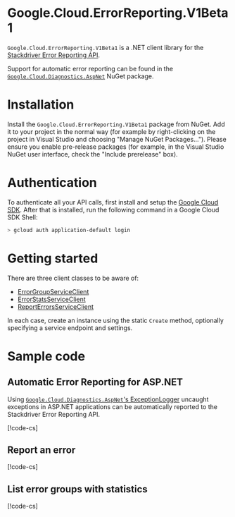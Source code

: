 # Google.Cloud.ErrorReporting.V1Beta1

`Google.Cloud.ErrorReporting.V1Beta1` is a .NET client
library for the [Stackdriver Error Reporting
API](https://cloud.google.com/error-reporting/).

Support for automatic error reporting can be found in the
[`Google.Cloud.Diagnostics.AspNet`](Google.Cloud.Diagnostics.AspNet/index.html)
NuGet package.

# Installation

Install the `Google.Cloud.ErrorReporting.V1Beta1` package from NuGet. Add it to
your project in the normal way (for example by right-clicking on the
project in Visual Studio and choosing "Manage NuGet Packages...").
Please ensure you enable pre-release packages (for example, in the
Visual Studio NuGet user interface, check the "Include prerelease"
box).

# Authentication

To authenticate all your API calls, first install and setup the
[Google Cloud SDK](https://cloud.google.com/sdk/). After that is
installed, run the following command in a Google Cloud SDK Shell:

```sh
> gcloud auth application-default login
```

# Getting started

There are three client classes to be aware of:

- [ErrorGroupServiceClient](obj/api/Google.Cloud.ErrorReporting.V1Beta1.ErrorGroupServiceClient.yml)
- [ErrorStatsServiceClient](obj/api/Google.Cloud.ErrorReporting.V1Beta1.ErrorStatsServiceClient.yml)
- [ReportErrorsServiceClient](obj/api/Google.Cloud.ErrorReporting.V1Beta1.ReportErrorsServiceClient.yml)

In each case, create an instance using the static `Create` method,
optionally specifying a service endpoint and settings.

# Sample code

## Automatic Error Reporting for ASP.NET

Using [`Google.Cloud.Diagnostics.AspNet`'s ExceptionLogger](Google.Cloud.Diagnostics.AspNet/index.html)
uncaught exceptions in ASP.NET applications can be automatically reported to the Stackdriver Error Reporting API.

[!code-cs[](obj/snippets/Google.Cloud.Diagnostics.AspNet.AspNet.txt#RegisterExceptionLogger)]

## Report an error

[!code-cs[](obj/snippets/Google.Cloud.ErrorReporting.V1Beta1.ReportErrorsServiceClient.txt#ReportErrorEvent)]

## List error groups with statistics

[!code-cs[](obj/snippets/Google.Cloud.ErrorReporting.V1Beta1.ErrorStatsServiceClient.txt#ListGroupStats)]
